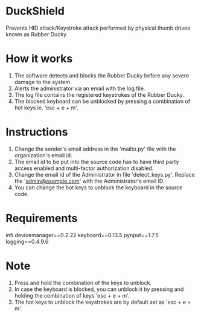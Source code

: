 # DuckShield
Prevents HID attack/Keystroke attack performed by physical thumb drives known as Rubber Ducky.

# How it works
1. The software detects and blocks the Rubber Ducky before any severe damage to the system.
2. Alerts the administrator via an email with the log file.
3. The log file contains the registered keystrokes of the Rubber Ducky.
4. The blocked keyboard can be unblocked by pressing a combination of hot keys ie. 'esc + e + m'.

# Instructions
1. Change the sender's email address in the 'mailto.py' file with the organization's email id.
2. The email id to be put into the source code has to have third party access enabled and multi-factor authorization disabled.
3. Change the email id of the Administrator in file 'detect_keys.py'. Replace the 'admin@axample.com' with the Administrator's email ID.
4. You can change the hot keys to unblock the keyboard in the source code.

# Requirements
infi.devicemanager==0.2.22
keyboard==0.13.5
pynput==1.7.5
logging==0.4.9.6

# Note
1. Press and hold the combination of the keys to unblock.
2. In case the keyboard is blocked, you can unblock it by pressing and holding the combination of keys 'esc + e + m'.
3. The hot keys to unblock the keystrokes are by default set as 'esc + e + m'.
